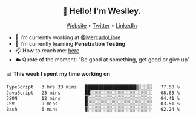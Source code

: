 <h2 align="center">👋 Hello! I'm Weslley.</h2>
<p align="center">
  <a href="http://weslleyneri.com.br">Website</a> •
  <a href="https://twitter.com/Weslley_Neri">Twitter</a> •
  <a href="https://www.linkedin.com/in/weslley-neri-3658908b">LinkedIn</a>
</p>


- 🔭 I’m currently working at [@MercadoLibre](https://github.com/mercadolibre)
- 🌱 I’m currently learning **Penetration Testing**
- 📫 How to reach me: [here](mailto:weslley39@gmail.com)
- ☁️ Quote of the moment: "Be good at something, get good or give up"

📊 **This week I spent my time working on**
<!--START_SECTION:waka-->

```txt
TypeScript   3 hrs 33 mins   ███████████████████▒░░░░░   77.50 %
JavaScript   23 mins         ██░░░░░░░░░░░░░░░░░░░░░░░   08.65 %
JSON         12 mins         █░░░░░░░░░░░░░░░░░░░░░░░░   04.41 %
CSV          9 mins          █░░░░░░░░░░░░░░░░░░░░░░░░   03.51 %
Bash         6 mins          ▓░░░░░░░░░░░░░░░░░░░░░░░░   02.24 %
```

<!--END_SECTION:waka-->

<!-- Inspired by https://github.com/gruselhaus/gruselhaus -->